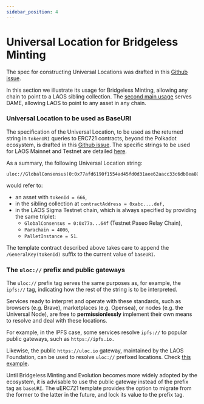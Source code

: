 ```yaml
---
sidebar_position: 4
---
```

# Universal Location for Bridgeless Minting

The spec for constructing Universal Locations was drafted in this [Github issue](https://github.com/freeverseio/laos/issues/177).&#x20;

In this section we illustrate its usage for Bridgeless Minting, allowing any chain to point to a LAOS sibling collection. The [second main usage](../decentralized-asset-metadata/universal-location-for-dame.md) serves DAME, allowing LAOS to point to any asset in any chain.

### Universal Location to be used as BaseURI

The specification of the Universal Location, to be used as the returned string in `tokenURI` queries to ERC721 contracts, beyond the Polkadot ecosystem, is drafted in this [Github issue](https://github.com/freeverseio/laos/issues/177).  The specific strings to be used for LAOS Mainnet and Testnet are detailed [here](../introduction/laos-and-its-testnet.md).

As a summary, the following Universal Location string:

```
uloc://GlobalConsensus(0:0x77afd6190f1554ad45fd0d31aee62aacc33c6db0ea801129acb813f913e0764f)/Parachain(4006)/PalletInstance(51)/AccountKey20(0xabc....def)/GeneralKey(666)
```

&#x20;would refer to:

* an asset with `tokenId = 666`,
* in the sibling collection at `contractAddress = 0xabc....def,`
* in the LAOS Sigma Testnet chain, which is always specified by providing the same triplet:
  * `GlobalConsensus = 0:0x77a...64f` (Testnet Paseo Relay Chain),
  * `Parachain = 4006`,
  * `PalletInstance = 51`.&#x20;

The template contract described above takes care to append the `/GeneralKey(tokenId)` suffix to the  current value of `baseURI`.

### The `uloc://` prefix and public gateways

The `uloc://` prefix tag serves the same purposes as, for example, the `ipfs://` tag, indicating how the rest of the string is to be interpreted.

Services ready to interpret and operate with these standards, such as browsers (e.g. Brave), marketplaces (e.g. Opensea), or nodes (e.g. the Universal Node), are free to **permissionlessly** implement their own means to resolve and deal with these locations.

For example, in the IPFS case, some services resolve `ipfs://`  to popular public gateways, such as `https://ipfs.io.`&#x20;

Likewise, the public `https://uloc.io` gateway, maintained by the LAOS Foundation, can be used to resolve `uloc://` prefixed locations. Check [this example](https://uloc.io/GlobalConsensus\(2\)/Parachain\(3370\)/PalletInstance\(51\)/AccountKey20\(0xFffFFFFFFfFfFFFFfFFfFFFe0000000000000000\)/GeneralKey\(2117177865313235697172373569158509151370659628068\)).

Until Bridgeless Minting and Evolution becomes more widely adopted by the ecosystem, it is advisable to use the public gateway instead of the prefix tag as `baseURI`. The uERC721 template provides the option to migrate from the former to the latter in the future, and lock its value to the prefix tag.
